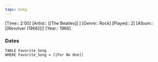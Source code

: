 ```yaml
---
tags: Song  
---
```

[Time:: 2:00]
[Artist:: [[The Beatles]] ]
[Genre:: Rock]
[Played:: 2]
[Album:: [[Revolver (1966)]]]
[Year:: 1966]
### Dates
````dataview
TABLE Favorite_Song
WHERE Favorite_Song = [[For No One]]
````